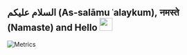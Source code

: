 <h2>السلام عليكم (As-salāmu ʿalaykum), नमस्ते (Namaste) and Hello <img src="https://raw.githubusercontent.com/MartinHeinz/MartinHeinz/master/wave.gif" width="30px"></h2>

![Metrics](https://metrics.lecoq.io/nasruddin)
